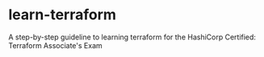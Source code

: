 # learn-terraform
A step-by-step guideline to learning terraform for the HashiCorp Certified: Terraform Associate's Exam 
